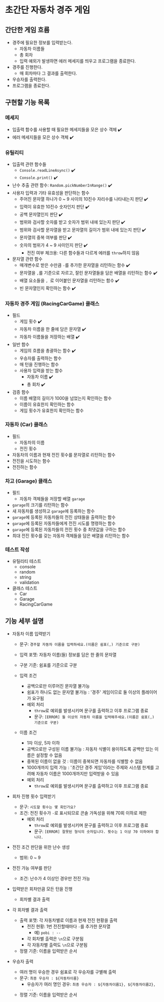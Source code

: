 # 초간단 자동차 경주 게임

## 간단한 게임 흐름

- 경주에 필요한 정보를 입력받는다.
  - 자동차 이름들
  - 총 회차
  - 입력 예외가 발생하면 에러 메세지를 띄우고 프로그램을 종료한다.
- 경주를 진행한다.
  - 매 회차마다 그 결과를 출력한다.
- 우승자를 출력한다.
- 프로그램을 종료한다.

## 구현할 기능 목록

### 메세지

- 입출력 함수를 사용할 때 필요한 메세지들을 모은 상수 객체 ✔️
- 에러 메세지들을 모은 상수 객체 ✔️

### 유틸리티

- 입출력 관련 함수들
  - `Console.readLineAsync()` ✔️
  - `Console.print()` ✔️
- 난수 추출 관련 함수: `Random.pickNumberInRange()` ✔️
- 사용자 입력과 기타 유효성을 판단하는 함수
  - 주어진 문자열 하나가 0 ~ 9 사이의 10진수 자리수를 나타내는지 판단 ✔️
  - 입력이 유효한 10진수 숫자인지 판단 ✔️
  - 공백 문자열인지 판단 ✔️
  - 범위와 검사할 숫자를 받고 숫자가 범위 내에 있는지 판단 ✔️
  - 범위와 검사할 문자열을 받고 문자열의 길이가 범위 내에 있는지 판단 ✔️
  - 문자열의 중복 여부를 판단 ✔️
  - 숫자의 범위가 4 ~ 9 사이인지 판단 ✔️
    - 전진 여부 체크용: 다른 함수들과 다르게 에러를 `throw`하지 않음
- 문자열 관련 함수
  - 매개변수로 받은 수만큼 `-`를 추가한 문자열을 리턴하는 함수 ✔️
  - 문자열을 `,`를 기준으로 자르고, 잘린 문자열들을 담은 배열을 리턴하는 함수 ✔️
  - 배열 요소들을 `, `로 이어붙인 문자열을 리턴하는 함수 ✔️
  - 빈 문자열인지 확인하는 함수 ✔️

### 자동차 경주 게임 (RacingCarGame) 클래스

- 필드
  - 게임 횟수 ✔️
  - 자동차 이름을 한 줄에 담은 문자열 ✔️
  - 자동차 이름들을 저장하는 배열 ✔️
- 일반 함수
  - 게임의 흐름을 총괄하는 함수 ✔️
  - 우승자를 출력하는 함수
  - 매 턴을 진행하는 함수
  - 사용자 입력을 받는 함수
    - 자동차 이름 ✔️
    - 총 회차 ✔️
- 검증 함수
  - 이름 배열의 길이가 1000을 넘었는지 확인하는 함수
  - 이름이 유효한지 확인하는 함수
  - 게임 횟수가 유효한지 확인하는 함수

### 자동차 (Car) 클래스

- 필드
  - 자동차의 이름
  - 전진 횟수
- 자동차의 이름과 현재 전진 횟수를 문자열로 리턴하는 함수
- 전진을 시도하는 함수
- 전진하는 함수

### 차고 (Garage) 클래스

- 필드
  - 자동차 객체들을 저장할 배열 `garage`
- `garage`의 크기를 리턴하는 함수
- 새 자동차를 생성하고 `garage`에 등록하는 함수
- `garage`에 등록된 자동차들의 전진 상태들을 출력하는 함수
- `garage`에 등록된 자동차들에게 전진 시도를 명령하는 함수
- `garage`에 등록된 자동차들의 전진 횟수 중 최댓값을 구하는 함수
- 최대 전진 횟수를 갖는 자동차 객체들을 담은 배열을 리턴하는 함수

### 테스트 작성

- 유틸리티 테스트
  - console
  - random
  - string
  - validation
- 클래스 테스트
  - Car
  - Garage
  - RacingCarGame

## 기능 세부 설명

- 자동차 이름 입력받기

  - 문구: `경주할 자동차 이름을 입력하세요.(이름은 쉼표(,) 기준으로 구분)`
  - 입력 포맷: 자동차 이름(들) 정보를 담은 한 줄의 문자열
  - 구분 기준: 쉼표를 기준으로 구분
  - 입력 조건

    - 공백으로만 이루어진 문자열 불가능
    - 쉼표가 하나도 없는 문자열 불가능 : '경주' 게임이므로 둘 이상의 플레이어가 요구됨
    - 예외 처리
      - `throw`로 예외를 발생시키며 문구를 출력하고 이후 프로그램 종료
      - 문구: `[ERROR] 둘 이상의 자동차 이름을 입력해주세요.(이름은 쉼표(,) 기준으로 구분)`

  - 이름 조건
    - 1자 이상, 5자 이하
    - 공백으로만 구성된 이름 불가능 : 자동차 식별이 용이하도록 공백만 있는 이름은 설정할 수 없음
    - 중복된 이름이 없을 것 : 이름이 중복되면 자동차를 식별할 수 없음
    - 1000개까지 입력 가능 : '초간단 경주 게임'이라는 주제와 시스템 한계를 고려해 자동차 이름은 1000개까지만 입력받을 수 있음
    - 예외 처리
      - `throw`로 예외를 발생시키며 문구를 출력하고 이후 프로그램 종료

- 회차 진행 횟수 입력받기

  - 문구: `시도할 횟수는 몇 회인가요?`
  - 조건: 전진 횟수가 `-`로 표시되므로 콘솔 가독성을 위해 70회 이하로 제한
    - 예외 처리
      - `throw`로 예외를 발생시키며 문구를 출력하고 이후 프로그램 종료
      - 문구: `[ERROR] 잘못된 형식의 숫자입니다. 횟수는 1 이상 70 이하여야 합니다.`

- 전진 조건 판단을 위한 난수 생성

  - 범위: 0 ~ 9

- 전진 가능 여부를 판단

  - 조건: 난수가 4 이상인 경우만 전진 가능

- 입력받은 회차만큼 모든 턴을 진행

  - 회차별 결과 출력

- 각 회차별 결과 출력

  - 출력 포맷: 각 자동차별로 이름과 현재 전진 현황을 출력
    - 전진 현황: 1번 전진할때마다 `-`를 추가한 문자열
      - 예) `pobi : --`
    - 각 회차별 출력은 `\n`으로 구분됨
    - 각 자동차별 출력도 `\n`으로 구분됨
  - 정렬 기준: 이름을 입력받은 순서

- 우승자 출력
  - 여러 명이 우승한 경우 쉼표로 각 우승자를 구별해 출력
  - 문구: `최종 우승자 : ${자동차이름}`
    - 우승자가 여러 명인 경우: `최종 우승자 : ${자동차이름1}, ${자동차이름2}, ...`
  - 정렬 기준: 이름을 입력받은 순서
